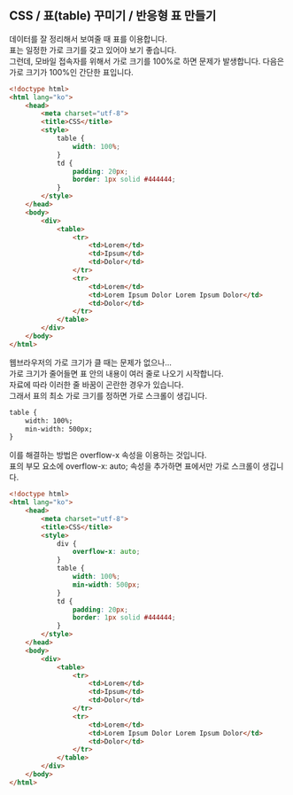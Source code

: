 CSS / 표(table) 꾸미기 / 반응형 표 만들기
------------------------------------------

데이터를 잘 정리해서 보여줄 때 표를 이용합니다. <br>
표는 일정한 가로 크기를 갖고 있어야 보기 좋습니다.<br>
그런데, 모바일 접속자를 위해서 가로 크기를 100%로 하면 문제가 발생합니다. 다음은 가로 크기가 100%인 간단한 표입니다.<br>

```html
<!doctype html>
<html lang="ko">
	<head>
		<meta charset="utf-8">
		<title>CSS</title>
		<style>
			table {
				width: 100%;
			}
			td {
				padding: 20px;
				border: 1px solid #444444;
			}
		</style>
	</head>
	<body>
		<div>
			<table>
				<tr>
					<td>Lorem</td>
					<td>Ipsum</td>
					<td>Dolor</td>
				</tr>
				<tr>
					<td>Lorem</td>
					<td>Lorem Ipsum Dolor Lorem Ipsum Dolor</td>
					<td>Dolor</td>
				</tr>
			</table>
		</div>
	</body>
</html>
```
웹브라우저의 가로 크기가 클 때는 문제가 없으나...<br>
가로 크기가 줄어들면 표 안의 내용이 여러 줄로 나오기 시작합니다. <br>
자료에 따라 이러한 줄 바꿈이 곤란한 경우가 있습니다.<br>
그래서 표의 최소 가로 크기를 정하면 가로 스크롤이 생깁니다.<br>
```html
table {
	width: 100%;
	min-width: 500px;
}
```
이를 해결하는 방법은 overflow-x 속성을 이용하는 것입니다. <br>
표의 부모 요소에 overflow-x: auto; 속성을 추가하면 표에서만 가로 스크롤이 생깁니다.<br>
```html
<!doctype html>
<html lang="ko">
	<head>
		<meta charset="utf-8">
		<title>CSS</title>
		<style>
			div {
				overflow-x: auto;
			}
			table {
				width: 100%;
				min-width: 500px;
			}
			td {
				padding: 20px;
				border: 1px solid #444444;
			}
		</style>
	</head>
	<body>
		<div>
			<table>
				<tr>
					<td>Lorem</td>
					<td>Ipsum</td>
					<td>Dolor</td>
				</tr>
				<tr>
					<td>Lorem</td>
					<td>Lorem Ipsum Dolor Lorem Ipsum Dolor</td>
					<td>Dolor</td>
				</tr>
			</table>
		</div>
	</body>
</html>
```
